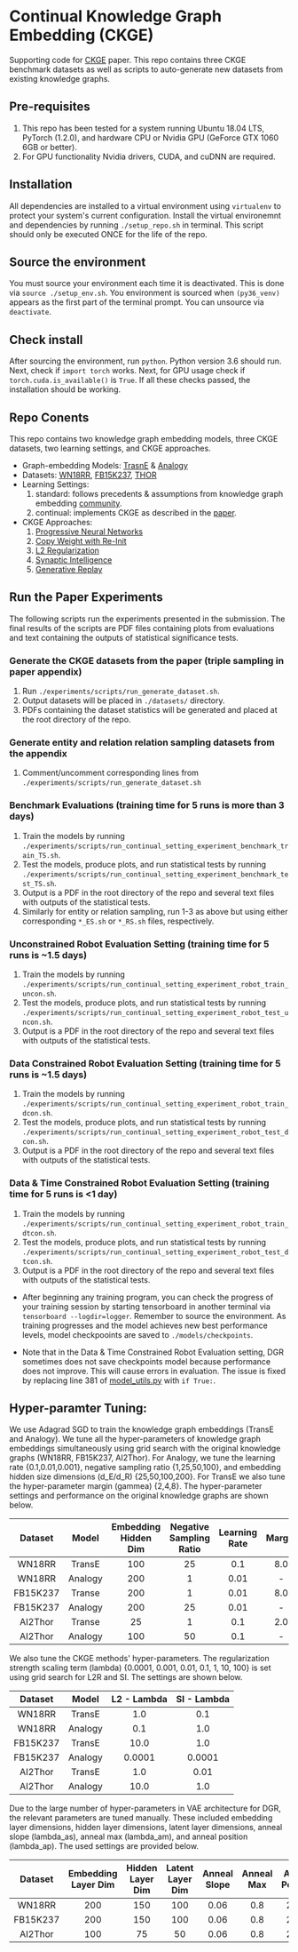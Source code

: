 # Continual Knowledge Graph Embedding (CKGE)
Supporting code for [CKGE](https://arxiv.org/abs/2101.05850) paper. This repo contains three CKGE benchmark datasets as well as scripts to auto-generate new datasets from
existing knowledge graphs.

## Pre-requisites
1. This repo has been tested for a system running Ubuntu 18.04 LTS, PyTorch (1.2.0), and 
hardware CPU or Nvidia GPU (GeForce GTX 1060 6GB or better).
2. For GPU functionality Nvidia drivers, CUDA, and cuDNN are required.

## Installation
All dependencies are installed to a virtual environment using `virtualenv` to protect your system's
current configuration. Install the virtual environemnt and dependencies by running `./setup_repo.sh`
in terminal. This script should only be executed ONCE for the life of the repo.

## Source the environment
You must source your environment each time it is deactivated. This is done via `source ./setup_env.sh`. You 
environment is sourced when `(py36_venv)` appears as the first part of the terminal prompt. You can unsource via
`deactivate`.

## Check install
After sourcing the environment, run `python`. Python version 3.6 should run. Next, check if `import torch` works.
Next, for GPU usage check if `torch.cuda.is_available()` is `True`. If all these checks passed, the installation should
be working. 

## Repo Conents
This repo contains two knowledge graph embedding models, three CKGE datasets, two learning settings, and CKGE approaches.

- Graph-embedding Models: [TrasnE](http://papers.nips.cc/paper/5071-translating-embeddings-for-modeling-multi-relational-data.pdf)
& [Analogy](http://proceedings.mlr.press/v70/liu17d.html)
- Datasets: [WN18RR](https://www.aaai.org/ocs/index.php/AAAI/AAAI18/paper/download/17366/15884), 
[FB15K237](https://www.aaai.org/ocs/index.php/AAAI/AAAI18/paper/download/17366/15884),
[THOR](https://adaruna3.github.io/robocse/)
- Learning Settings:
    1. standard: follows precedents & assumptions from knowledge graph embedding [community](http://papers.nips.cc/paper/5071-translating-embeddings-for-modeling-multi-relational-data.pdf).
    2. continual: implements CKGE as described in the [paper](https://arxiv.org/abs/2101.05850).
- CKGE Approaches:
    1. [Progressive Neural Networks](./models/pnn_models.py)
    1. [Copy Weight with Re-Init](./models/cwr_models.py)
    1. [L2 Regularization](./models/l2_models.py)
    1. [Synaptic Intelligence](./models/si_models.py)
    1. [Generative Replay](./models/dgr_models.py)
    
## Run the Paper Experiments
The following scripts run the experiments presented in the submission. The final results of the scripts are PDF files
containing plots from evaluations and text containing the outputs of statistical significance tests.

### Generate the CKGE datasets from the paper (triple sampling in paper appendix)
1. Run `./experiments/scripts/run_generate_dataset.sh`.
2. Output datasets will be placed in `./datasets/` directory.
3. PDFs containing the dataset statistics will be generated and placed at the root directory of the repo.

### Generate entity and relation relation sampling datasets from the appendix
1. Comment/uncomment corresponding lines from `./experiments/scripts/run_generate_dataset.sh`

### Benchmark Evaluations (training time for 5 runs is more than 3 days)
1. Train the models by running `./experiments/scripts/run_continual_setting_experiment_benchmark_train_TS.sh`.
2. Test the models, produce plots, and run statistical tests by running `./experiments/scripts/run_continual_setting_experiment_benchmark_test_TS.sh`.
3. Output is a PDF in the root directory of the repo and several text files with outputs of the statistical tests.
4. Similarly for entity or relation sampling, run 1-3 as above but using either corresponding `*_ES.sh` or `*_RS.sh` files, respectively.

### Unconstrained Robot Evaluation Setting (training time for 5 runs is ~1.5 days)
1. Train the models by running `./experiments/scripts/run_continual_setting_experiment_robot_train_uncon.sh`.
2. Test the models, produce plots, and run statistical tests by running `./experiments/scripts/run_continual_setting_experiment_robot_test_uncon.sh`.
3. Output is a PDF in the root directory of the repo and several text files with outputs of the statistical tests.

### Data Constrained Robot Evaluation Setting (training time for 5 runs is ~1.5 days)
1. Train the models by running `./experiments/scripts/run_continual_setting_experiment_robot_train_dcon.sh`.
2. Test the models, produce plots, and run statistical tests by running `./experiments/scripts/run_continual_setting_experiment_robot_test_dcon.sh`.
3. Output is a PDF in the root directory of the repo and several text files with outputs of the statistical tests.

### Data & Time Constrained Robot Evaluation Setting (training time for 5 runs is <1 day)
1. Train the models by running `./experiments/scripts/run_continual_setting_experiment_robot_train_dtcon.sh`.
2. Test the models, produce plots, and run statistical tests by running `./experiments/scripts/run_continual_setting_experiment_robot_test_dtcon.sh`.
3. Output is a PDF in the root directory of the repo and several text files with outputs of the statistical tests.

* After beginning any training program, you can check the progress of your training session by starting tensorboard in 
another terminal via `tensorboard --logdir=logger`. Remember to source the environment. As training progresses and the 
model achieves new best performance levels, model checkpooints are saved to `./models/checkpoints`.

* Note that in the Data & Time Constrained Robot Evaluation setting, DGR sometimes does not save checkpoints model 
because performance does not improve. This will cause errors in evaluation. The issue is fixed by replacing line 381 
of [model_utils.py](./models/model_utils.py) with `if True:`.

## Hyper-paramter Tuning:
We use Adagrad SGD to train the knowledge graph embeddings (TransE and Analogy). We tune all the hyper-parameters of 
knowledge graph embeddings simultaneously using grid search with the original knowledge graphs (WN18RR, FB15K237, 
AI2Thor). For Analogy, we tune the learning rate {0.1,0.01,0.001}, negative sampling ratio {1,25,50,100}, and 
embedding hidden size dimensions (d_E/d_R) {25,50,100,200}. For TransE we also tune the hyper-parameter margin (gammea) 
{2,4,8}. The hyper-parameter settings and performance on the original knowledge graphs are shown below.

|  Dataset |  Model  | Embedding Hidden Dim | Negative Sampling Ratio | Learning Rate | Margin | MRR | Hits@10 |
|:--------:|:-------:|:--------------------:|:-----------------------:|:-------------:|:------:|:---:|:-------:|
|  WN18RR  |  TransE |          100         |            25           |      0.1      |   8.0  |  23 |    48   |
|  WN18RR  | Analogy |          200         |            1            |      0.01     |    -   |  41 |    46   |
| FB15K237 |  Transe |          200         |            1            |      0.01     |   8.0  |  24 |    39   |
| FB15K237 | Analogy |          200         |            25           |      0.01     |    -   |  26 |    41   |
|  AI2Thor |  Transe |          25          |            1            |      0.1      |   2.0  |  61 |    85   |
|  AI2Thor | Analogy |          100         |            50           |      0.1      |    -   |  66 |    88   |

We also tune the CKGE methods' hyper-parameters. The regularization strength scaling term (lambda) 
{0.0001, 0.001, 0.01, 0.1, 1, 10, 100} is set using grid search for L2R and SI. The settings are shown below.

|  Dataset |  Model  | L2 - Lambda | SI - Lambda |
|:--------:|:-------:|:-----------:|:-----------:|
|  WN18RR  |  TransE |     1.0     |     0.1     |
|  WN18RR  | Analogy |     0.1     |     1.0     |
| FB15K237 |  TransE |     10.0    |     1.0     |
| FB15K237 | Analogy |    0.0001   |    0.0001   |
|  AI2Thor |  TransE |     1.0     |     0.01    |
|  AI2Thor | Analogy |     10.0    |     1.0     |

Due to the large number of hyper-parameters in VAE architecture for DGR, the relevant parameters are tuned manually.
These included embedding layer dimensions, hidden layer dimensions, latent layer dimensions, anneal slope (lambda_as), 
anneal max (lambda_am), and anneal position (lambda_ap). The used settings are provided below.

|  Dataset | Embedding Layer Dim | Hidden Layer Dim | Latent Layer Dim | Anneal Slope | Anneal Max | Anneal Position |
|:--------:|:-------------------:|:----------------:|:----------------:|:------------:|:----------:|:---------------:|
|  WN18RR  |         200         |        150       |        100       |     0.06     |     0.8    |      200.0      |
| FB15K237 |         200         |        150       |        100       |     0.06     |     0.8    |      200.0      |
|  AI2Thor |         100         |        75        |        50        |     0.06     |     0.8    |      200.0      |
